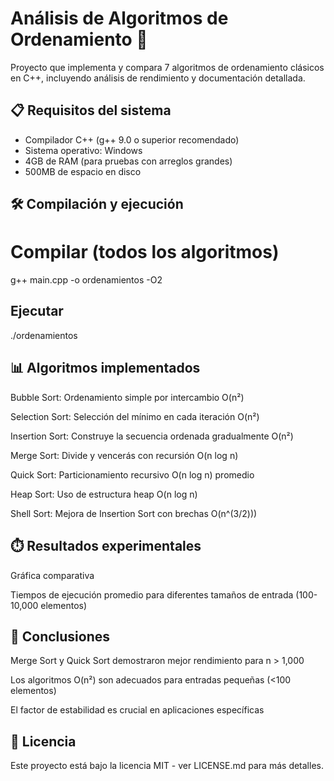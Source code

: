 # Análisis de Algoritmos de Ordenamiento 🚀

Proyecto que implementa y compara 7 algoritmos de ordenamiento clásicos en C++, incluyendo análisis de rendimiento y documentación detallada.

## 📋 Requisitos del sistema

- Compilador C++ (g++ 9.0 o superior recomendado)
- Sistema operativo: Windows
- 4GB de RAM (para pruebas con arreglos grandes)
- 500MB de espacio en disco

## 🛠️ Compilación y ejecución

# Compilar (todos los algoritmos)
g++ main.cpp -o ordenamientos -O2

## Ejecutar
./ordenamientos

## 📊 Algoritmos implementados
Bubble Sort: Ordenamiento simple por intercambio O(n²)

Selection Sort: Selección del mínimo en cada iteración O(n²)

Insertion Sort: Construye la secuencia ordenada gradualmente O(n²)

Merge Sort: Divide y vencerás con recursión O(n log n)

Quick Sort: Particionamiento recursivo O(n log n) promedio

Heap Sort: Uso de estructura heap O(n log n)

Shell Sort: Mejora de Insertion Sort con brechas O(n^(3/2)))

## ⏱️ Resultados experimentales

Gráfica comparativa

Tiempos de ejecución promedio para diferentes tamaños de entrada (100-10,000 elementos)

## 🎯 Conclusiones

Merge Sort y Quick Sort demostraron mejor rendimiento para n > 1,000

Los algoritmos O(n²) son adecuados para entradas pequeñas (<100 elementos)

El factor de estabilidad es crucial en aplicaciones específicas

## 📄 Licencia
Este proyecto está bajo la licencia MIT - ver LICENSE.md para más detalles.
